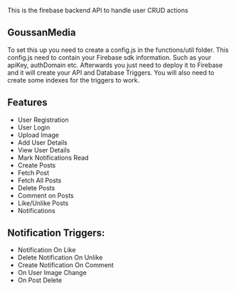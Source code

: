 This is the firebase backend API to handle user CRUD actions

## GoussanMedia

To set this up you need to create a config.js in the functions/util folder. This config.js need to contain your Firebase sdk information. Such as your apiKey, authDomain etc. Afterwards you just need to deploy it to Firebase and it will create your API and Database Triggers. You will also need to create some indexes for the triggers to work.

## Features
  * User Registration
  * User Login
  * Upload Image
  * Add User Details
  * View User Details
  * Mark Notifications Read
  * Create Posts
  * Fetch Post
  * Fetch All Posts
  * Delete Posts
  * Comment on Posts
  * Like/Unlike Posts
  * Notifications

## Notification Triggers:
  * Notification On Like
  * Delete Notification On Unlike
  * Create Notification On Comment
  * On User Image Change
  * On Post Delete
